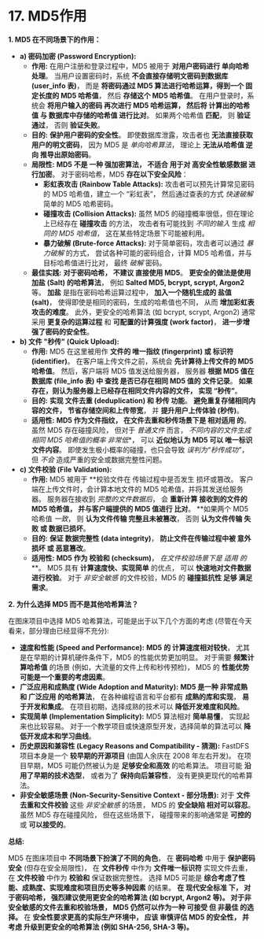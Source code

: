# 17. MD5作用

**1. MD5 在不同场景下的作用：**

- **a) 密码加密 (Password Encryption):**
  - **作用:** 在用户注册和登录过程中，MD5 被用于 **对用户密码进行 单向哈希 处理**。 当用户设置密码时，系统 **不会直接存储明文密码到数据库 (user_info 表)**， 而是 **将密码通过 MD5 算法进行哈希运算，得到一个 固定长度的 MD5 哈希值**， 然后 **存储这个 MD5 哈希值**。 在用户登录时，系统会 **将用户输入的密码 再次进行 MD5 哈希运算， 然后将 计算出的哈希值 与 数据库中存储的哈希值 进行比对**。 如果两个哈希值 **匹配**， 则 **验证通过**， 否则 **验证失败**。
  - **目的:** **保护用户密码的安全性**。 即使数据库泄露，攻击者也 **无法直接获取用户的明文密码**， 因为 MD5 是 *单向哈希算法*， 理论上 **无法从哈希值 逆向 推导出原始密码**。
  - **局限性:** **MD5 不是 一种 强加密算法， 不适合 用于对 高安全性敏感数据 进行加密**。 对于密码哈希，MD5 **存在以下安全风险**：
    - **彩虹表攻击 (Rainbow Table Attacks):** 攻击者可以预先计算常见密码的 MD5 哈希值，建立一个 “彩虹表”， 然后通过查表的方式 *快速破解* 简单的 MD5 哈希密码。
    - **碰撞攻击 (Collision Attacks):** 虽然 MD5 的碰撞概率很低，但在理论上已经存在 **碰撞攻击** 的方法， 攻击者有可能找到 *不同的输入* 生成 *相同的 MD5 哈希值*， 这在某些特定场景下可能被利用。
    - **暴力破解 (Brute-force Attacks):** 对于简单密码，攻击者可以通过 *暴力破解* 的方式， 尝试各种可能的密码组合，计算 MD5 哈希值，并与目标哈希值进行比对， 最终 *破解* 密码。
  - **最佳实践:** **对于密码哈希， 不建议 直接使用 MD5**。 **更安全的做法是使用 加盐 (Salt) 的哈希算法**， 例如 **Salted MD5, bcrypt, scrypt, Argon2** 等。 **加盐** 是指在密码哈希运算过程中， **加入一个随机生成的 盐值 (salt)**， 使得即使是相同的密码，生成的哈希值也不同， 从而 **增加彩虹表攻击的难度**。 此外，更安全的哈希算法 (如 bcrypt, scrypt, Argon2) 通常采用 **更复杂的运算过程** 和 **可配置的计算强度 (work factor)**， **进一步增强了密码的安全性**。
- **b) 文件 "秒传" (Quick Upload):**
  - **作用:** MD5 在这里被用作 **文件的 唯一指纹 (fingerprint) 或 标识符 (identifier)**。 在客户端上传文件之前，系统会 **先计算待上传文件的 MD5 哈希值**。 然后，客户端将 MD5 值发送给服务器， 服务器 **根据 MD5 值在数据库 (file_info 表) 中 查找 是否已存在相同 MD5 值的 文件记录**。 **如果存在，则认为服务器上已经存在相同文件内容的文件， 实现 “秒传”**。
  - **目的:** **实现 文件去重 (deduplication) 和 秒传 功能**。 **避免重复存储相同内容的文件， 节省存储空间和上传带宽**， 并 **提升用户上传体验 (秒传)**。
  - **适用性:** **MD5 作为文件指纹， 在文件去重和秒传场景下是 相对适用 的**。 虽然 MD5 存在碰撞风险， 但对于 *普通文件* 而言， *不同内容的文件生成相同 MD5 哈希值的概率 非常低**， 可以 **近似地认为 MD5 可以 唯一标识 文件内容**。 即使发生极小概率的碰撞，也只会导致 *误判为“秒传成功”*， 但 *不会* 造成严重的安全或数据完整性问题。
- **c) 文件校验 (File Validation):**
  - **作用:** MD5 被用于 **校验文件在 传输过程中是否发生 损坏或篡改。 客户端在上传文件时，会计算本地文件的 MD5 哈希值，并将其发送给服务器。 服务器在接收到 *完整的文件数据后*， 会 **重新计算 接收到的文件的 MD5 哈希值， 并与客户端提供的 MD5 值进行 比对**。 **如果两个 MD5 哈希值 *一致*， 则 **认为文件传输 完整且未被篡改**， 否则 **认为文件传输 失败 或 数据已损坏**。
  - **目的:** **保证 数据完整性 (data integrity)**， **防止文件在传输过程中被 意外损坏 或 恶意篡改**。
  - **适用性:** **MD5 作为 校验和 (checksum)**， *在文件校验场景下是 适用 的***。 MD5 具有 **计算速度快、实现简单** 的优点， 可以 **快速地对文件数据进行校验**。 对于 *非安全敏感* 的文件校验，MD5 的 **碰撞抵抗性 足够 满足需求**。

**2. 为什么选择 MD5 而不是其他哈希算法？**

在图床项目中选择 MD5 哈希算法，可能是出于以下几个方面的考虑 (尽管在今天看来，部分理由已经显得不充分):

- **速度和性能 (Speed and Performance):** **MD5 的 计算速度相对较快**， 尤其是在早期的计算机硬件条件下，MD5 的性能优势更加明显。 对于需要 **频繁计算哈希值** 的场景 (例如，大流量的文件上传和秒传预检)， MD5 的 **性能优势可能是一个重要的考虑因素**。
- **广泛应用和成熟度 (Wide Adoption and Maturity):** **MD5 是一种 非常成熟 和 广泛应用 的哈希算法**， 在各种编程语言和平台都有 **成熟的库和实现**， **易于开发和集成**。 在项目初期，选择成熟的技术可以 **降低开发难度和风险**。
- **实现简单 (Implementation Simplicity):** MD5 算法相对 **简单易懂**， 实现起来也比较容易。 对于一个教学项目或快速原型开发，选择简单的算法可以 **降低开发成本和学习曲线**。
- **历史原因和兼容性 (Legacy Reasons and Compatibility - 猜测):** FastDFS 项目本身是一个 **较早期的开源项目** (由国人余庆在 2008 年左右开发)。 在项目早期，MD5 可能仍然被认为是 **足够安全和高效** 的哈希算法。 项目可能 **沿用了早期的技术选型**， 或者为了 **保持向后兼容性**， 没有更换更现代的哈希算法。
- **非安全敏感场景 (Non-Security-Sensitive Context - 部分场景):** 对于 **文件去重和文件校验** 这些 *非安全敏感* 的场景， MD5 的 **安全缺陷 相对可以容忍**。 虽然 MD5 存在碰撞风险， 但在这些场景下， 碰撞带来的影响通常是 **可控的** 或 **可以接受的**。

**总结:**

MD5 在图床项目中 **不同场景下扮演了不同的角色**， 在 **密码哈希** 中用于 **保护密码安全** (但存在安全局限性)， 在 **文件秒传** 中作为 **文件唯一标识符** 实现文件去重， 在 **文件校验** 中作为 **校验和** 保证数据完整性。 选择 MD5 可能是 **综合考虑了性能、成熟度、实现难度和项目历史等多种因素** 的结果。 **在 现代安全标准 下， 对于密码哈希， 强烈建议使用更安全的哈希算法 (如 bcrypt, Argon2 等)。 对于非安全敏感的文件去重和校验场景， MD5 仍然可以作为一种 可接受 但 非最佳 的选择。** 在 **安全性要求更高的实际生产环境中， 应该 审慎评估 MD5 的安全性， 并考虑 升级到更安全的哈希算法 (例如 SHA-256, SHA-3 等)。**